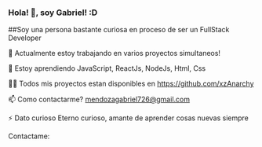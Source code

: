 ### Hola! 👋, soy Gabriel! :D

##Soy una persona bastante curiosa en proceso de ser un FullStack Developer


🔭 Actualmente estoy trabajando en varios proyectos simultaneos!

🌱 Estoy aprendiendo JavaScript, ReactJs, NodeJs, Html, Css

👨‍💻 Todos mis proyectos estan disponibles en https://github.com/xzAnarchy

📫 Como contactarme? mendozagabriel726@gmail.com

⚡ Dato curioso Eterno curioso, amante de aprender cosas nuevas siempre

Contactame:
